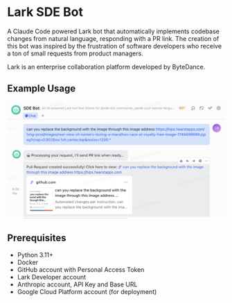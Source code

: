 # Lark SDE Bot

A Claude Code powered Lark bot that automatically implements codebase changes from natural language, responding with a PR link. The creation of this bot was inspired by the frustration of software developers who receive a ton of small requests from product managers.

Lark is an enterprise collaboration platform developed by ByteDance.

## Example Usage
![Bot Demo](screenshots/bot-conversation.png)


## Prerequisites

- Python 3.11+
- Docker
- GitHub account with Personal Access Token
- Lark Developer account
- Anthropic account, API Key and Base URL
- Google Cloud Platform account (for deployment)
